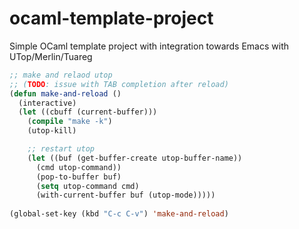 # ocaml-template-project
Simple OCaml template project with integration towards Emacs with UTop/Merlin/Tuareg

```lisp
;; make and relaod utop
;; (TODO: issue with TAB completion after reload)
(defun make-and-reload ()
  (interactive)
  (let ((cbuff (current-buffer)))
    (compile "make -k")
    (utop-kill)

    ;; restart utop
    (let ((buf (get-buffer-create utop-buffer-name))
	  (cmd utop-command))
      (pop-to-buffer buf)
      (setq utop-command cmd)
      (with-current-buffer buf (utop-mode)))))
      
(global-set-key (kbd "C-c C-v") 'make-and-reload)
```

